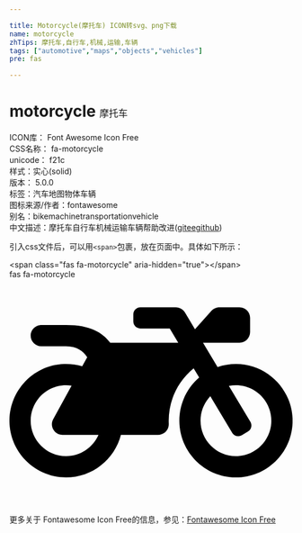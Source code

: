 ```yaml
---

title: Motorcycle(摩托车) ICON转svg、png下载
name: motorcycle
zhTips: 摩托车,自行车,机械,运输,车辆
tags: ["automotive","maps","objects","vehicles"]
pre: fas

---
```


# motorcycle  <small style="font-size: 60%;font-weight: 100">摩托车</small>


<div class="detail-page">
<p>
<span>
ICON库：
<span class="badge-secondary badge">Font Awesome Icon Free</span> 
</span>
<br/>
<span>
CSS名称：
<span class="badge-secondary badge">fa-motorcycle</span> 
</span>
<br/>
<span>
unicode：
<span class="badge-secondary badge">f21c</span> 
<copy-btn content='f21c' btn-title=""></copy-btn>
<copy-btn :content='String.fromCodePoint(parseInt("f21c", 16))' btn-title="复制U"></copy-btn>
</span><br/><span>样式：<span class="badge-light badge">实心(solid)</span></span>
<br/>
<span>
版本：
<span class="badge-secondary badge">5.0.0</span> 
</span><br/><span>标签：<span class="badge-light badge"><router-link to="/tags/automotive.html">汽车</router-link></span><span class="badge-light badge"><router-link to="/tags/maps.html">地图</router-link></span><span class="badge-light badge"><router-link to="/tags/objects.html">物体</router-link></span><span class="badge-light badge"><router-link to="/tags/vehicles.html">车辆</router-link></span></span>
<br/>
<span>图标来源/作者：<span class="badge-light badge">fontawesome</span></span> 
<br/>
<span>别名：<span class="badge-light badge">bike</span><span class="badge-light badge">machine</span><span class="badge-light badge">transportation</span><span class="badge-light badge">vehicle</span></span><br/><span class="zh-detail">中文描述：<span class="badge-primary badge">摩托车</span><span class="badge-primary badge">自行车</span><span class="badge-primary badge">机械</span><span class="badge-primary badge">运输</span><span class="badge-primary badge">车辆</span><span class="help-link"><span>帮助改进</span>(<a href="https://gitee.com/liuwave/icon-helper/edit/master/json/fontawesome/solid/motorcycle.json" target="_blank" rel="noopener noreferrer">gitee</a><a href="https://github.com/liuwave/icon-helper/edit/master/json/fontawesome/solid/motorcycle.json" target="_blank" rel="noopener noreferrer">github</a></span>)</span><br/>
</p>
</div>
<div class="alert alert-dark">
  <i class="fas fa-motorcycle fa-xs"></i>
  <i class="fas fa-motorcycle fa-sm"></i>
  <i class="fas fa-motorcycle fa-lg"></i>
  <i class="fas fa-motorcycle fa-2x"></i>
  <i class="fas fa-motorcycle fa-3x"></i>
  <i class="fas fa-motorcycle fa-5x"></i>
  <i class="fas fa-motorcycle fa-7x"></i>
</div>
<div>
  <p>引入css文件后，可以用<code>&lt;span&gt;</code>包裹，放在页面中。具体如下所示：    
  </p>
  <div class="alert alert-primary" style="font-size: 14px">
    &lt;span class="fas fa-motorcycle" aria-hidden="true"&gt;&lt;/span&gt;
    <copy-btn content='<span class="fas fa-motorcycle" aria-hidden="true"></span>'></copy-btn>
  </div>
  <div class="alert alert-secondary">
    <i class="fas fa-motorcycle"
    style="font-size: 24px"
    aria-hidden="true"></i> fas fa-motorcycle
    <copy-btn content="fas fa-motorcycle" btn-title="复制图标名称"></copy-btn>
  </div>
</div>
<div id="svg" class="svg-wrap">
<svg xmlns="http://www.w3.org/2000/svg" viewBox="0 0 640 512"><path d="M512.9 192c-14.9-.1-29.1 2.3-42.4 6.9L437.6 144H520c13.3 0 24-10.7 24-24V88c0-13.3-10.7-24-24-24h-45.3c-6.8 0-13.3 2.9-17.8 7.9l-37.5 41.7-22.8-38C392.2 68.4 384.4 64 376 64h-80c-8.8 0-16 7.2-16 16v16c0 8.8 7.2 16 16 16h66.4l19.2 32H227.9c-17.7-23.1-44.9-40-99.9-40H72.5C59 104 47.7 115 48 128.5c.2 13 10.9 23.5 24 23.5h56c24.5 0 38.7 10.9 47.8 24.8l-11.3 20.5c-13-3.9-26.9-5.7-41.3-5.2C55.9 194.5 1.6 249.6 0 317c-1.6 72.1 56.3 131 128 131 59.6 0 109.7-40.8 124-96h84.2c13.7 0 24.6-11.4 24-25.1-2.1-47.1 17.5-93.7 56.2-125l12.5 20.8c-27.6 23.7-45.1 58.9-44.8 98.2.5 69.6 57.2 126.5 126.8 127.1 71.6.7 129.8-57.5 129.2-129.1-.7-69.6-57.6-126.4-127.2-126.9zM128 400c-44.1 0-80-35.9-80-80s35.9-80 80-80c4.2 0 8.4.3 12.5 1L99 316.4c-8.8 16 2.8 35.6 21 35.6h81.3c-12.4 28.2-40.6 48-73.3 48zm463.9-75.6c-2.2 40.6-35 73.4-75.5 75.5-46.1 2.5-84.4-34.3-84.4-79.9 0-21.4 8.4-40.8 22.1-55.1l49.4 82.4c4.5 7.6 14.4 10 22 5.5l13.7-8.2c7.6-4.5 10-14.4 5.5-22l-48.6-80.9c5.2-1.1 10.5-1.6 15.9-1.6 45.6-.1 82.3 38.2 79.9 84.3z"/></svg>
</div>
<detail full-name='fa-motorcycle'></detail>
    
<div><p>更多关于  Fontawesome Icon Free的信息，参见：<a target="_blank" href="https://iconhelper.cn/fontawesome.html">Fontawesome Icon Free</a>
</p></div>
